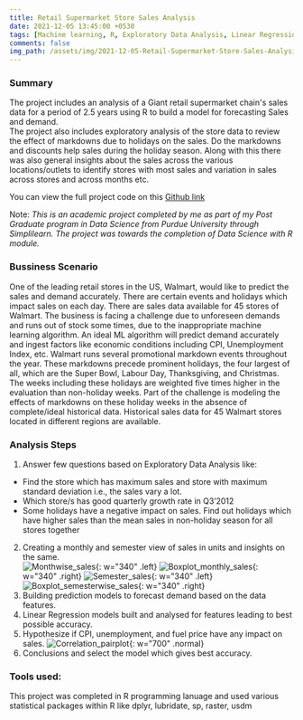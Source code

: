```yaml
---
title: Retail Supermarket Store Sales Analysis
date: 2021-12-05 13:45:00 +0530 
tags: [Machine learning, R, Exploratory Data Analysis, Linear Regression]
comments: false
img_path: /assets/img/2021-12-05-Retail-Supermarket-Store-Sales-Analysis
---
```


### Summary

The project includes an analysis of a Giant retail supermarket chain's sales data for a period of 2.5 years using R to build a model for forecasting Sales and demand.  
The project also includes exploratory analysis of the store data to review the effect of markdowns due to holidays on the sales. Do the markdowns and discounts help sales during the holiday season. Along with this there was also general insights about the sales across the various locations/outlets to identify stores with most sales and variation in sales across stores and across months etc.

You can view the full project code on this [Github link](https://github.com/Ransomk/Retail-Supermarket-Store-Sales-Analysis)

Note: _This is an academic project completed by me as part of my Post Graduate program in Data Science from Purdue University through Simplilearn. The project was towards the completion of Data Science with R module._

### Bussiness Scenario
One of the leading retail stores in the US, Walmart, would like to predict the sales and demand accurately. There are certain events and holidays which impact sales on each day. There are sales data available for 45 stores of Walmart. The business is facing a challenge due to unforeseen demands and runs out of stock some times, due to the inappropriate machine learning algorithm. An ideal ML algorithm will predict demand accurately and ingest factors like economic conditions including CPI, Unemployment Index, etc.
Walmart runs several promotional markdown events throughout the year. These markdowns precede prominent holidays, the four largest of all, which are the Super Bowl, Labour Day, Thanksgiving, and Christmas. The weeks including these holidays are weighted five times higher in the evaluation than non-holiday weeks. Part of the challenge is modeling the effects of markdowns on these holiday weeks in the absence of complete/ideal historical data. Historical sales data for 45 Walmart stores located in different regions are available.

### Analysis Steps

1. Answer few questions based on Exploratory Data Analysis like: 
 - Find the store which has maximum sales and store with maximum standard deviation i.e., the sales vary a lot. 
 - Which store/s has good quarterly growth rate in Q3’2012
 - Some holidays have a negative impact on sales. Find out holidays which have higher sales than the mean sales in non-holiday season for all stores together
2. Creating a monthly and semester view of sales in units and insights on the same.  
    ![Monthwise_sales](11-Monthly-Average-Sales.png){: w="340" .left} 
    ![Boxplot_monthly_sales](12-Box-Plot-Monthly-Sales-Analysis.png){: w="340" .right}
    ![Semester_sales](15-Semester-Average-Sales.png){: w="340" .left} 
    ![Boxplot_semesterwise_sales](16-Box-Plot-Semester-Sales-Analysis.png){: w="340" .right}
3. Building prediction models to forecast demand based on the data features.
4. Linear Regression models built and analysed for features leading to best possible accuracy.
5. Hypothesize if CPI, unemployment, and fuel price have any impact on sales.
    ![Correlation_pairplot](28-Plot-Weekly-Sales-vs-other-variables.png){: w="700" .normal} 
6. Conclusions and select the model which gives best accuracy.


### Tools used:
This project was completed in R programming lanuage and 
used various statistical packages within R like dplyr, lubridate, sp, raster, usdm
